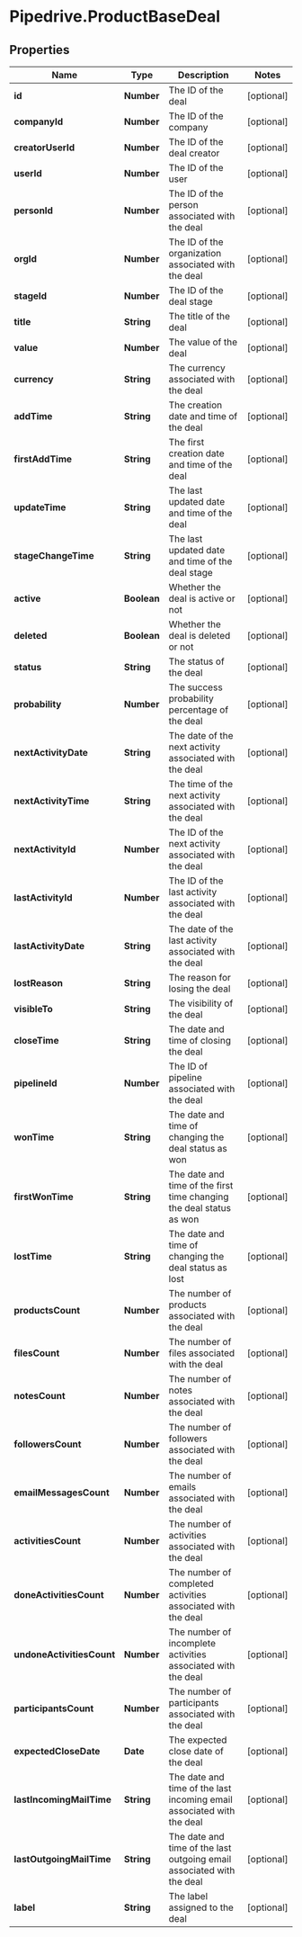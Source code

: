 # Pipedrive.ProductBaseDeal

## Properties

Name | Type | Description | Notes
------------ | ------------- | ------------- | -------------
**id** | **Number** | The ID of the deal | [optional] 
**companyId** | **Number** | The ID of the company | [optional] 
**creatorUserId** | **Number** | The ID of the deal creator | [optional] 
**userId** | **Number** | The ID of the user | [optional] 
**personId** | **Number** | The ID of the person associated with the deal | [optional] 
**orgId** | **Number** | The ID of the organization associated with the deal | [optional] 
**stageId** | **Number** | The ID of the deal stage | [optional] 
**title** | **String** | The title of the deal | [optional] 
**value** | **Number** | The value of the deal | [optional] 
**currency** | **String** | The currency associated with the deal | [optional] 
**addTime** | **String** | The creation date and time of the deal | [optional] 
**firstAddTime** | **String** | The first creation date and time of the deal | [optional] 
**updateTime** | **String** | The last updated date and time of the deal | [optional] 
**stageChangeTime** | **String** | The last updated date and time of the deal stage | [optional] 
**active** | **Boolean** | Whether the deal is active or not | [optional] 
**deleted** | **Boolean** | Whether the deal is deleted or not | [optional] 
**status** | **String** | The status of the deal | [optional] 
**probability** | **Number** | The success probability percentage of the deal | [optional] 
**nextActivityDate** | **String** | The date of the next activity associated with the deal | [optional] 
**nextActivityTime** | **String** | The time of the next activity associated with the deal | [optional] 
**nextActivityId** | **Number** | The ID of the next activity associated with the deal | [optional] 
**lastActivityId** | **Number** | The ID of the last activity associated with the deal | [optional] 
**lastActivityDate** | **String** | The date of the last activity associated with the deal | [optional] 
**lostReason** | **String** | The reason for losing the deal | [optional] 
**visibleTo** | **String** | The visibility of the deal | [optional] 
**closeTime** | **String** | The date and time of closing the deal | [optional] 
**pipelineId** | **Number** | The ID of pipeline associated with the deal | [optional] 
**wonTime** | **String** | The date and time of changing the deal status as won | [optional] 
**firstWonTime** | **String** | The date and time of the first time changing the deal status as won | [optional] 
**lostTime** | **String** | The date and time of changing the deal status as lost | [optional] 
**productsCount** | **Number** | The number of products associated with the deal | [optional] 
**filesCount** | **Number** | The number of files associated with the deal | [optional] 
**notesCount** | **Number** | The number of notes associated with the deal | [optional] 
**followersCount** | **Number** | The number of followers associated with the deal | [optional] 
**emailMessagesCount** | **Number** | The number of emails associated with the deal | [optional] 
**activitiesCount** | **Number** | The number of activities associated with the deal | [optional] 
**doneActivitiesCount** | **Number** | The number of completed activities associated with the deal | [optional] 
**undoneActivitiesCount** | **Number** | The number of incomplete activities associated with the deal | [optional] 
**participantsCount** | **Number** | The number of participants associated with the deal | [optional] 
**expectedCloseDate** | **Date** | The expected close date of the deal | [optional] 
**lastIncomingMailTime** | **String** | The date and time of the last incoming email associated with the deal | [optional] 
**lastOutgoingMailTime** | **String** | The date and time of the last outgoing email associated with the deal | [optional] 
**label** | **String** | The label assigned to the deal | [optional] 


